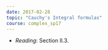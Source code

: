 ```yaml
---
date: 2017-02-28
topic: "Cauchy's Integral formulas"
course: complex_sp17
---
```


- *Reading*: Section II.3.

